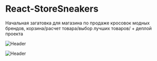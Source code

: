 # React-StoreSneakers
Начальная загатовка для магазина по продаже кросовок модных брендов, корзина/расчет товара/выбор лучших товаров/  + деплой проекта

![Header](https://sun9-42.userapi.com/c858328/v858328635/15c3c7/bFPpJQcP85k.jpg)

![Header](https://i.ibb.co/CQ0gMDN/scrs.jpg)
